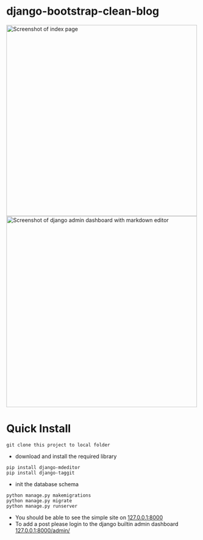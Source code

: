# django-bootstrap-clean-blog

<img src="https://user-images.githubusercontent.com/147306/63082407-c2ff4200-bf78-11e9-8004-5e88aa50b5bf.png" alt="Screenshot of index page" width="500"/>
<img src="https://user-images.githubusercontent.com/147306/63082433-d01c3100-bf78-11e9-99f4-50eabe20f62a.png" alt="Screenshot of django admin dashboard with markdown editor" width="500"/>

# Quick Install

```
git clone this project to local folder
```

- download and install the required library
```
pip install django-mdeditor
pip install django-taggit
```

- init the database schema
```
python manage.py makemigrations
python manage.py migrate
python manage.py runserver
```

- You should be able to see the simple site on
[127.0.0.1:8000](127.0.0.1:8000)
- To add a post please login to the django builtin admin dashboard
[127.0.0.1:8000/admin/](127.0.0.1:8000/admin/)
